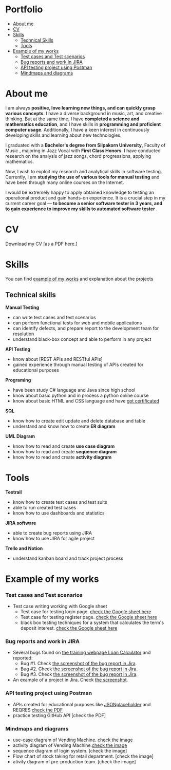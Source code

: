 # Portfolio

- [About me](https://github.com/kuamadee#about-me)
- [CV](https://github.com/kuamadee#cv)
- [Skills](https://github.com/kuamadee#skills)
    - [Technical Skills](https://github.com/kuamadee#technical-skills)
    - [Tools](https://github.com/kuamadee#tools)
- [Example of my works](https://github.com/kuamadee#example-of-my-works)
    - [Test cases and Test scenarios](https://github.com/kuamadee#test-cases-and-test-scenarios)
    - [Bug reports and work in JIRA](https://github.com/kuamadee#bug-reports-and-work-in-jira)
    - [API testing project using Postman](https://github.com/kuamadee#api-testing-project-using-postman)
    - [Mindmaps and diagrams](https://github.com/kuamadee#mindmaps-and-diagrams)

# About me

I am always **positive, love learning new things, and can quickly grasp various concepts**. I have a diverse background in music, art, and creative thinking. But at the same time, I have **completed a science and mathematics education**, and I have skills in **programming and proficient computer usage**. Additionally, I have a keen interest in continuously developing skills and learning about new technologies.

I graduated with a **Bachelor's degree from Silpakorn University**, Faculty of Music , majoring in Jazz Vocal with **First Class Honors**. I have conducted research on the analysis of jazz songs, chord progressions, applying mathematics.

Now, I wish to exploit my research and analytical skills in software testing. Currently, I am **studying the use of various tools for manual testing** and have been through many online courses on the Internet.

I would be extremely happy to apply obtained knowledge to testing an operational product and gain hands-on experience. It is a crucial step in my current career goal — **to become a senior software tester in 3 years, and to gain experience to improve my skills to automated software tester** .

# CV

Download my CV [as a PDF here.]

# Skills

You can find [example of my works](https://github.com/kuamadee#example-of-my-works) and explanation about the projects

## Technical skills

**Manual Testing**

- can write test cases and test scenarios
- can perform functional tests for web and mobile applications
- can identify defects, and prepare report to the development team for resolution
- understand black-box concept and able to perform in any project

**API Testing**

- know about [REST APIs and RESTful APIs]
- gained experience through manual testing of APIs created for educational purposes

**Programing**

- have been study C# language and Java since high school
- know about basic python and in process a python online course
- know about basic HTML and CSS language and have [got certificated](https://drive.google.com/file/d/1QSuMA5uqxzyfqCLr9-Y0I7OPCO6FrWdk/view?usp=drive_link)

**SQL**

- know how to create edit update and delete database and table
- understand and know how to create **ER diagram**

**UML Diagram**

- know how to read and create **use case diagram**
- know how to read and create **sequence diagram**
- know how to read and create **activity diagram**

# Tools

**Testrail**

- know how to create test cases and test suits
- able to run created test cases
- know how to use dashboards and statistics

**JIRA software**

- able to create bug reports using JIRA
- know how to use JIRA for agile project

**Trello and Notion**

- understand kanban board and track project process

# Example of my works

### Test cases and Test scenarios

- Test case writing working with Google sheet
    - Test case for testing login page. [check the Google sheet here](https://docs.google.com/spreadsheets/d/1Aygei39xarpsRjKmj53MEyEEOI8mDxm2_uO9I0f9a4o/edit?usp=sharing)
    - Test case for testing register page. [check the Google sheet here](https://docs.google.com/spreadsheets/d/1PCMjjgeMmrfKmxsvycbvRTW6FhYuEuNdz_3xUzlHEs8/edit?usp=sharing)
    - black box testing techniques for a system that calculates the term's deposit interest. [check the Google sheet here](https://docs.google.com/spreadsheets/d/1lL82MaxnvUuGZPZyfk9rOsZzQdSMdGCj0J-FRQRILSk/edit?usp=sharing)

### Bug reports and work in JIRA

- Several bugs found on [the training webpage Loan Calculator](http://creditcalculator.pointschool.ru/) and reported:
    - Bug #1. Check [the screenshot of the bug report in Jira](https://drive.google.com/file/d/1Ypqw992_r6YgXNdqslH1FVW3Y33sT6ip/view?usp=sharing).
    - Bug #2. Check [the screenshot of the bug report in Jira](https://drive.google.com/file/d/15KB2fIqWO4uIUbAMejk8ZZrkpPfJzz1m/view?usp=sharing).
    - Bug #3. Check [the screenshot of the bug report in Jira](https://drive.google.com/file/d/1Qn_Fe5gwdEQ-f4PKpg115CZaWl3_N705/view?usp=sharing).
- An example of a project in Jira. Check [the screenshot](https://drive.google.com/file/d/1uN7R4SGWYZ0zn45id8_CeSzs4sn68BWq/view?usp=sharing).

### API testing project using Postman

- APIs created for educational purposes like [JSONplaceholder](https://jsonplaceholder.typicode.com/) and REQRES [check the PDF](https://drive.google.com/file/d/1qFSp3OYBziaZmQ2GbLqK1yNdTKi5YGZv/view?usp=drive_link)
- practice testing GitHub API [check the PDF]

### Mindmaps and diagrams
- use-case diagram of Vending Machine. [check the image](https://drive.google.com/file/d/1BTqLp-PzgrVgZt2_eWzmibwT0d2lMupQ/view?usp=drive_link)
- activity diagram of Vending Machine.[check the image](https://drive.google.com/file/d/1mB7kaYIBPXPyH-r9Mw6XbIkK_tuyxKzs/view?usp=drive_link)
- sequence diagram of login system. [check the image]
- Flow chart of stock taking for retail department. [check the image]
- ativity diagram of pre-production team. [check the image]
